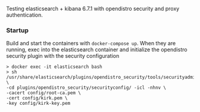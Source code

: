 Testing elasticsearch + kibana 6.7.1 with opendistro security and proxy authentication.

### Startup
Build and start the containers with `docker-compose up`.  When they are running, exec into the elasticsearch container and initialize the opendistro security plugin with the security configuration


    > docker exec -it elasticsearch bash
    > sh 
    /usr/share/elasticsearch/plugins/opendistro_security/tools/securityadmin.sh \
    -cd plugins/opendistro_security/securityconfig/ -icl -nhnv \
    -cacert config/root-ca.pem \
    -cert config/kirk.pem \
    -key config/kirk-key.pem